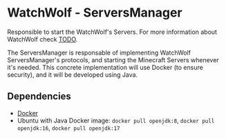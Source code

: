 # WatchWolf - ServersManager
Responsible to start the WatchWolf's Servers. For more information about WatchWolf check [TODO](https://github.com/rogermiranda1000).

The ServersManager is responsable of implementing WatchWolf ServersManager's protocols, and starting the Minecraft Servers whenever it's needed. This concrete implementation will use Docker (to ensure security), and it will be developed using Java.

## Dependencies

- [Docker](https://www.docker.com/get-started/)
- Ubuntu with Java Docker image: `docker pull openjdk:8`, `docker pull openjdk:16`, `docker pull openjdk:17`